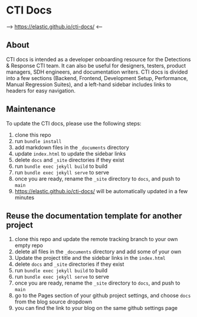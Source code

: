# CTI Docs

--> https://elastic.github.io/cti-docs/ <--

## About

CTI docs is intended as a developer onboarding resource for the Detections & Response CTI team. It can also be useful for designers, testers, product managers, SDH engineers, and documentation writers. CTI docs is divided into a few sections (Backend, Frontend, Development Setup, Performance, Manual Regression Suites), and a left-hand sidebar includes links to headers for easy navigation.

## Maintenance

To update the CTI docs, please use the following steps:

1. clone this repo
2. run `bundle install`
3. add markdown files in the `_documents` directory
4. update `index.html` to update the sidebar links
5. delete `docs` and `_site` directories if they exist   
5. run `bundle exec jekyll build` to build
6. run `bundle exec jekyll serve` to serve
7. once you are ready, rename the `_site` directory to `docs`, and push to `main`
8. https://elastic.github.io/cti-docs/ will be automatically updated in a few minutes

## Reuse the documentation template for another project

1. clone this repo and update the remote tracking branch to your own empty repo 
2. delete all files in the `_documents` directory and add some of your own  
3. Update the project title and the sidebar links in the `index.html`
4. delete `docs` and `_site` directories if they exist
5. run `bundle exec jekyll build` to build
6. run `bundle exec jekyll serve` to serve
7. once you are ready, rename the `_site` directory to `docs`, and push to `main`
8. go to the Pages section of your github project settings, and choose `docs` from the blog source dropdown
9. you can find the link to your blog on the same github settings page
